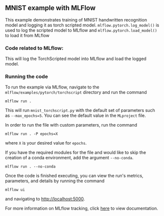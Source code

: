 ## MNIST example with MLFlow

This example demonstrates training of MNIST handwritten recognition model and logging it as torch scripted model. 
`mlflow.pytorch.log_model()` is used to log the scripted model to MLflow and `mlflow.pytorch.load_model()` to load it from MLflow

### Code related to MLflow:
This will log the TorchScripted model into MLflow and load the logged model.

### Running the code
To run the example via MLflow, navigate to the `mlflow/examples/pytorch/torchscript` directory and run the command

```
mlflow run .
```

This will run `mnist_torchscript.py` with the default set of parameters such as  `--max_epochs=5`. You can see the default value in the `MLproject` file.

In order to run the file with custom parameters, run the command

```
mlflow run . -P epochs=X
```

where `X` is your desired value for `epochs`.

If you have the required modules for the file and would like to skip the creation of a conda environment, add the argument `--no-conda`.

```
mlflow run . --no-conda
```

Once the code is finished executing, you can view the run's metrics, parameters, and details by running the command

```
mlflow ui
```

and navigating to [http://localhost:5000](http://localhost:5000).

For more information on MLflow tracking, click [here](https://www.mlflow.org/docs/latest/tracking.html#mlflow-tracking) to view documentation.